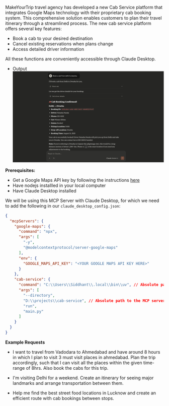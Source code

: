 MakeYourTrip travel agency has developed a new Cab Service platform that integrates Google Maps technology with their proprietary cab booking system. This comprehensive solution enables customers to plan their travel itinerary through a streamlined process.
The new cab service platform offers several key features:

- Book a cab to your desired destination
- Cancel existing reservations when plans change
- Access detailed driver information

All these functions are conveniently accessible through Claude Desktop.

- Output
  ![Output](image.png)

**Prerequisites:**
- Get a Google Maps API key by following the instructions [here](https://developers.google.com/maps/documentation/javascript/get-api-key#create-api-keys)
- Have nodejs installled in your local computer
- Have Claude Desktop installed


We will be using this MCP Server with Claude Desktop, for which we need to add the following in our `claude_desktop_config.json`:

```json
{
  "mcpServers": {
    "google-maps": {
      "command": "npx",
      "args": [
        "-y",
        "@modelcontextprotocol/server-google-maps"
      ],
      "env": {
        "GOOGLE_MAPS_API_KEY": "<YOUR GOOGLE MAPS API KEY HERE>"
      }
    },
    "cab-service": {
      "command": "C:\\Users\\Siddhant\\.local\\bin\\uv", // Absolute path to uv
      "args": [
        "--directory",
        "D:\\projects\\cab-service", // Absolute path to the MCP server
        "run",
        "main.py"
      ]
    }
  }
}
```

**Example Requests**
- I want to travel from Vadodara to Ahmedabad and have around 8 hours in which I plan to visit 3 must visit places in ahmedabad. Plan the trip accordingly, such that I can visit all the places within the given time-range of 8hrs. Also book the cabs for this trip.

- I'm visiting Delhi for a weekend. Create an itinerary for seeing major landmarks and arrange transportation between them.

- Help me find the best street food locations in Lucknow and create an efficient route with cab bookings between stops.
